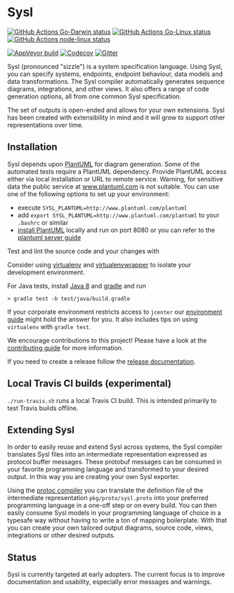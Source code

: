 # Sysl

[![GitHub Actions Go-Darwin status](https://github.com/Joshcarp/sysl/workflows/Go-Darwin/badge.svg)](.)
[![GitHub Actions Go-Linux status](https://github.com/Joshcarp/sysl/workflows/Go-Linux/badge.svg)](.)
[![GitHub Actions node-linux status](https://github.com/Joshcarp/sysl/workflows/node-linux/badge.svg)](.)


[![AppVeyor build](https://img.shields.io/appveyor/ci/Joshcarp/sysl/master.svg?logo=appveyor)](https://ci.appveyor.com/project/Joshcarp/sysl/branch/master)
[![Codecov](https://img.shields.io/codecov/c/github/Joshcarp/sysl/master.svg)](https://codecov.io/gh/Joshcarp/sysl/branch/master)
[![Gitter](https://img.shields.io/gitter/room/nwjs/nw.js.svg)](https://gitter.im/Joshcarp/sysl)

Sysl (pronounced "sizzle") is a system specification language. Using Sysl, you
can specify systems, endpoints, endpoint behaviour, data models and data
transformations. The Sysl compiler automatically generates sequence diagrams,
integrations, and other views. It also offers a range of code generation
options, all from one common Sysl specification.

The set of outputs is open-ended and allows for your own extensions. Sysl has
been created with extensibility in mind and it will grow to support other
representations over time.

## Installation



Sysl depends upon [PlantUML](http://plantuml.com/) for diagram generation. Some
of the automated tests require a PlantUML dependency. Provide PlantUML access
either via local installation or URL to remote service. Warning, for sensitive
data the public service at www.plantuml.com is not suitable. You can use one of
the following options to set up your environment:

- execute `SYSL_PLANTUML=http://www.plantuml.com/plantuml`
- add `export SYSL_PLANTUML=http://www.plantuml.com/plantuml` to your `.bashrc`
  or similar
- [install PlantUML](http://plantuml.com/starting) locally and run on port
  8080 or you can refer to the [plantuml server guide](docs/plantUML_server.md)


Test and lint the source code and your changes with


Consider using [virtualenv](https://virtualenv.pypa.io/en/stable/) and
[virtualenvwrapper](https://virtualenvwrapper.readthedocs.io/en/latest/) to
isolate your development environment.

For Java tests, install [Java 8][java-8-install] and
[gradle](https://gradle.org/install/) and run

```
> gradle test -b test/java/build.gradle
```

If your corporate environment restricts access to `jcenter` our [environment
guide](docs/environment_guide.md) might hold the answer for you. It also
includes tips on using `virtualenv` with `gradle test`.

We encourage contributions to this project! Please have a look at the
[contributing guide](CONTRIBUTING.md) for more information.

If you need to create a release follow the [release
documentation](docs/releasing.md).

## Local Travis CI builds (experimental)

`./run-travis.sh` runs a local Travis CI build. This is intended primarily to
test Travis builds offline.

## Extending Sysl

In order to easily reuse and extend Sysl across systems, the Sysl compiler
translates Sysl files into an intermediate representation expressed as protocol
buffer messages. These protobuf messages can be consumed in your favorite
programming language and transformed to your desired output. In this way you are
creating your own Sysl exporter.

Using the [protoc compiler](https://developers.google.com/protocol-buffers/) you
can translate the definition file of the intermediate representation
`pkg/proto/sysl.proto` into your preferred programming language in a one-off
step or on every build. You can then easily consume Sysl models in your
programming language of choice in a typesafe way without having to write a ton
of mapping boilerplate. With that you can create your own tailored output
diagrams, source code, views, integrations or other desired outputs.

## Status

Sysl is currently targeted at early adopters. The current focus is to improve
documentation and usability, especially error messages and warnings.


[java-8-install]: https://docs.oracle.com/javase/8/docs/technotes/guides/install/install_overview.html
